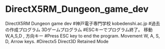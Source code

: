 # DirectX5RM_Dungeon_game_dev
DirectX5RM Dungeon game dev
 #神戸電子専門学校 kobedenshi.ac.jp
 #過去の作成プログラム 3Dゲームプログラム
 #ESCキーでプログラム終了。 移動 W,A,S,D , 方向キー
 #Press ESC key to end the program. Movement W, A, S, D, Arrow keys.
 #Directx5 Direct3D Retained Mode
